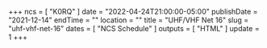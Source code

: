 +++
ncs = [ "K0RQ" ]
date = "2022-04-24T21:00:00-05:00"
publishDate = "2021-12-14"
endTime = ""
location = ""
title = "UHF/VHF Net 16"
slug = "uhf-vhf-net-16"
dates = [ "NCS Schedule" ]
outputs = [ "HTML" ]
update = 1
+++
